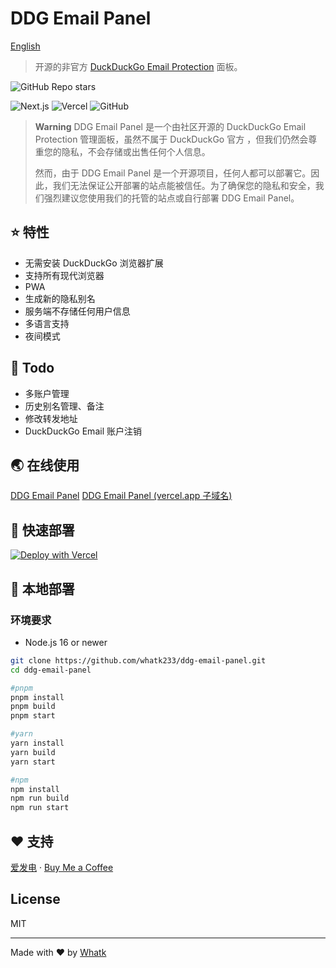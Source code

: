 # DDG Email Panel

<a href='https://github.com/whatk233/ddg-email-panel/blob/main/README.md'>English</a>

> 开源的非官方 [DuckDuckGo Email Protection](https://duckduckgo.com/email) 面板。

![GitHub Repo stars](https://img.shields.io/github/stars/whatk233/ddg-email-panel?style=social)

![Next.js](https://img.shields.io/badge/Next.js-black?style=for-the-badge&logo=next.js&logoColor=white) ![Vercel](https://img.shields.io/badge/Vercel-black?style=for-the-badge&logo=Vercel&logoColor=white) ![GitHub](https://img.shields.io/github/license/whatk233/ddg-email-panel?style=for-the-badge) 

> **Warning**
> DDG Email Panel 是一个由社区开源的 DuckDuckGo Email Protection 管理面板，虽然不属于 DuckDuckGo 官方 ，但我们仍然会尊重您的隐私，不会存储或出售任何个人信息。
> 
> 然而，由于 DDG Email Panel 是一个开源项目，任何人都可以部署它。因此，我们无法保证公开部署的站点能被信任。为了确保您的隐私和安全，我们强烈建议您使用我们的托管的站点或自行部署 DDG Email Panel。

## ⭐ 特性
* 无需安装 DuckDuckGo 浏览器扩展
* 支持所有现代浏览器
* PWA
* 生成新的隐私别名
* 服务端不存储任何用户信息
* 多语言支持
* 夜间模式

## 📒 Todo
* 多账户管理
* 历史别名管理、备注
* 修改转发地址
* DuckDuckGo Email 账户注销

## 🌏 在线使用
[DDG Email Panel](http://ddgep.whatk.me/)
[DDG Email Panel (vercel.app 子域名)](https://ddgep.vercel.app/)

## 🚀 快速部署
[![Deploy with Vercel](https://vercel.com/button)](https://vercel.com/new/clone?repository-url=https%3A%2F%2Fgithub.com%2Fwhatk233%2Fddg-email-panel&demo-title=DDG%20Email%20Panel&demo-description=DDG%20Email%20Panel%20is%20the%20open%20source%20unofficial%20DuckDuckGo%20Email%20Protection%20panel.&demo-url=https%3A%2F%2Fduckduckgo.email)

## 🔧 本地部署

### 环境要求
* Node.js 16 or newer

```bash
git clone https://github.com/whatk233/ddg-email-panel.git
cd ddg-email-panel

#pnpm
pnpm install
pnpm build
pnpm start

#yarn
yarn install
yarn build
yarn start

#npm
npm install
npm run build
npm run start

```

## ❤️ 支持
<a href='https://afdian.net/@whatk' target='_blank'>爱发电</a> · <a href='https://ko-fi.com/whatk' target='_blank'>Buy Me a Coffee</a>

## License
MIT

<hr />

Made with ♥ by <a href='https://whatk.me' target='_blank'>Whatk</a>
